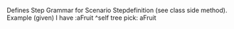 Defines Step Grammar for Scenario Stepdefinition (see class side method).
Example
(given) I have :aFruit
	^self tree pick: aFruit
